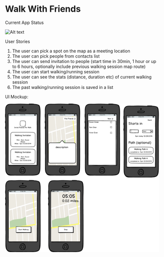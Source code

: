 Walk With Friends
===========

Current App Status

![Alt text](https://github.com/frimfram/meetandwalk/blob/master/walkwithfriends.gif  "MeetAndWalk Mockup")

User Stories

1.  The user can pick a spot on the map as a meeting location
2.  The user can pick people from contacts list
3.  The user can send invitation to people (start time in 30min, 1 hour or up to 6 hours, optionally include previous walking session map route)
4.  The user can start walking/running session
5.  The user can see the stats (distance, duration etc) of current walking session
6.  The past walking/running session is saved in a list


UI Mockup:

![Alt text](https://github.com/frimfram/meetandwalk/blob/master/meetAndWalk_mockup.png "MeetAndWalk Mockup")
